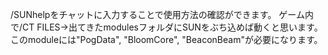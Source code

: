 /SUNhelpをチャットに入力することで使用方法の確認ができます。
ゲーム内で/CT FILES→出てきたmodulesフォルダにSUNをぶち込めば動くと思います。
このmoduleには"PogData", "BloomCore", "BeaconBeam"が必要になります。
